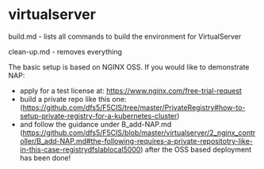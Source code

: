 # virtualserver
build.md - lists all commands to build the environment for VirtualServer

clean-up.md - removes everything

The basic setup is based on NGINX OSS. If you would like to demonstrate NAP:
- apply for a test license at: https://www.nginx.com/free-trial-request
- build a private repo like this one: (https://github.com/dfs5/F5CIS/tree/master/PrivateRegistry#how-to-setup-private-registry-for-a-kubernetes-cluster)
- and follow the guidance under B_add-NAP.md (https://github.com/dfs5/F5CIS/blob/master/virtualserver/2_nginx_controller/B_add-NAP.md#the-following-requires-a-private-repositotry-like-in-this-case-registrydfslablocal5000) after the OSS based deployment has been done!

